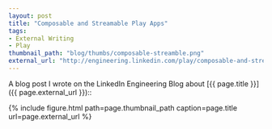 ```yaml
---
layout: post
title: "Composable and Streamable Play Apps"
tags:
- External Writing
- Play
thumbnail_path: "blog/thumbs/composable-streamble.png"
external_url: "http://engineering.linkedin.com/play/composable-and-streamable-play-apps"
---  
```


A blog post I wrote on the LinkedIn Engineering Blog about [{{ page.title }}]({{ page.external_url }})::

{% include figure.html path=page.thumbnail_path caption=page.title url=page.external_url %}

